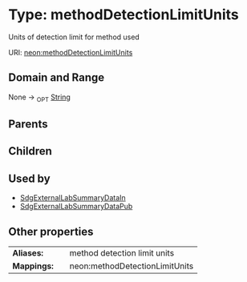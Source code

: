 
# Type: methodDetectionLimitUnits


Units of detection limit for method used

URI: [neon:methodDetectionLimitUnits](https://data.neonscience.org/methodDetectionLimitUnits)


## Domain and Range

None ->  <sub>OPT</sub> [String](types/String.md)

## Parents


## Children


## Used by

 * [SdgExternalLabSummaryDataIn](SdgExternalLabSummaryDataIn.md)
 * [SdgExternalLabSummaryDataPub](SdgExternalLabSummaryDataPub.md)

## Other properties

|  |  |  |
| --- | --- | --- |
| **Aliases:** | | method detection limit units |
| **Mappings:** | | neon:methodDetectionLimitUnits |

